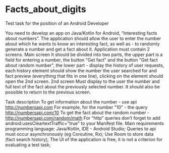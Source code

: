 # Facts_about_digits
Test task for the position of an Android Developer

You need to develop an app on Java/Kotlin for Android, “Interesting facts about numbers”. The application should allow the user to enter the number about 
which he wants to know an interesting fact, as well as - to randomly generate a number and get a fact about it. Application must contain 2 screens.
Main screen It should be divided into two parts, the upper part is a field for entering a number, the button "Get fact" and the button "Get fact about random number",
 the lower part - display the history of user requests, each history element should show the number the user searched for and fact preview 
(everything that fits in one line), clicking on the element should open the 2nd screen.
2nd screen Must display to the user the number and full text of the fact about the previously selected number. It should also be possible to return to the 
previous screen.

Task description To get information about the number - use api http://numbersapi.com For example, for the number "10" - the query http://numbersapi.com/10 
To get the fact about the random number - http://numbersapi.com/random/math For “http” queries don’t forget to add android:usesCleartextTraffic="true" 
to your Manifest file.
Main requirements programming language: Java/Kotlin, IDE - Android Studio; Queries to api must occur asynchronously (eg Coroutine, Rx); 
Use Room to store data (fact search history); The UI of the application is free, it is not a criterion for evaluating a test task;
